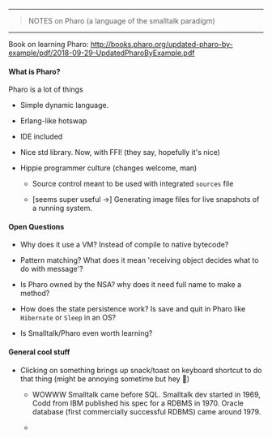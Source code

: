 _______________________________________________________
> NOTES on Pharo (a language of the smalltalk paradigm)
  _______________________________________________________

  Book on learning Pharo:
  http://books.pharo.org/updated-pharo-by-example/pdf/2018-09-29-UpdatedPharoByExample.pdf

#### What is Pharo?
  Pharo is a lot of things

  * Simple dynamic language.

  * Erlang-like hotswap

  * IDE included

  * Nice std library. Now, with FFI! (they say, hopefully it's nice)

* Hippie programmer culture (changes welcome, man)

  * Source control meant to be used with integrated `sources` file

  * [seems super useful ->] Generating image files for live snapshots of a running system.

#### Open Questions

  * Why does it use a VM? Instead of compile to native bytecode?

  * Pattern matching? What does it mean 'receiving object decides what to do with message'?

  * Is Pharo owned by the NSA? why does it need full name to make a method?

  * How does the state persistence work? Is save and quit in Pharo like `Hibernate` or `Sleep` in an OS?

  * Is Smalltalk/Pharo even worth learning?

#### General cool stuff

* Clicking on something brings up snack/toast on keyboard shortcut to do that thing (might be annoying sometime but hey 🤷)

  * WOWWW Smalltalk came before SQL. Smalltalk dev started in 1969, Codd from IBM published his spec for a RDBMS in 1970. Oracle database (first commercially successful RDBMS) came around 1979.

  * 

